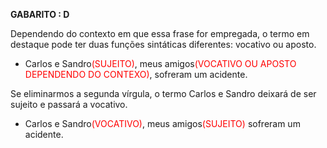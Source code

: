 **GABARITO : D**

Dependendo do contexto em que essa frase for empregada, o termo em destaque pode ter duas funções sintáticas diferentes: vocativo ou aposto.
- Carlos e Sandro<span style="color:#ff0000">(SUJEITO)</span>, meus amigos<span style="color:#ff0000">(VOCATIVO OU APOSTO DEPENDENDO DO CONTEXO)</span>, sofreram um acidente. 

Se eliminarmos a segunda vírgula, o termo Carlos e Sandro deixará de ser sujeito e passará a vocativo.
- Carlos e Sandro<span style="color:#ff0000">(VOCATIVO)</span>, meus amigos<span style="color:#ff0000">(SUJEITO)</span> sofreram um acidente.

